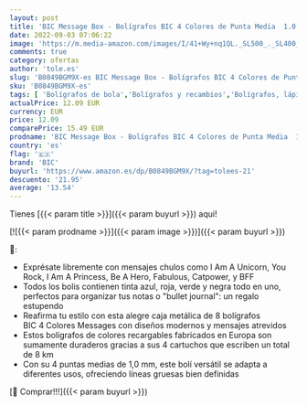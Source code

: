 ```yaml
---
layout: post
title: 'BIC Message Box - Bolígrafos BIC 4 Colores de Punta Media  1.0 mm  - Varios Mensajes  Caja de Regalo con 8 Bolis.'
date: 2022-09-03 07:06:22
image: 'https://m.media-amazon.com/images/I/41+Wy+nq1QL._SL500_._SL400_.jpg'
comments: true
category: ofertas
author: 'tole.es'
slug: 'B0849BGM9X-es BIC Message Box - Bolígrafos BIC 4 Colores de Punta Media...'
sku: 'B0849BGM9X-es'
tags: [ 'Bolígrafos de bola','Bolígrafos y recambios','Bolígrafos, lápices y útiles de escritura','Oficina y papelería','bic','bolígrafos','🇪🇸', ]
actualPrice: 12.09 EUR
currency: EUR
price: 12.09
comparePrice: 15.49 EUR
prodname: 'BIC Message Box - Bolígrafos BIC 4 Colores de Punta Media  1.0 mm  - Varios Mensajes  Caja de Regalo con 8 Bolis.'
country: 'es'
flag: '🇪🇸'
brand: 'BIC'
buyurl: 'https://www.amazon.es/dp/B0849BGM9X/?tag=tolees-21'
descuento: '21.95'
average: '13.54'
---
```


Tienes [{{< param title >}}]({{< param buyurl >}}) aqui!

[![{{< param prodname >}}]({{< param image >}})]({{< param buyurl >}})

🔎:

- Exprésate libremente con mensajes chulos como I Am A Unicorn, You Rock, I Am A Princess, Be A Hero, Fabulous, Catpower, y BFF
- Todos los bolis contienen tinta azul, roja, verde y negra todo en uno, perfectos para organizar tus notas o "bullet journal": un regalo estupendo
- Reafirma tu estilo con esta alegre caja metálica de 8 bolígrafos BIC 4 Colores Messages con diseños modernos y mensajes atrevidos
- Estos bolígrafos de colores recargables fabricados en Europa son sumamente duraderos gracias a sus 4 cartuchos que escriben un total de 8 km
- Con su 4 puntas medias de 1,0 mm, este bolí versátil se adapta a diferentes usos, ofreciendo líneas gruesas bien definidas

[🛒 Comprar!!!]({{< param buyurl >}})
